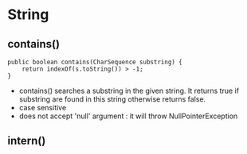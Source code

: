 # String

## contains()

    public boolean contains(CharSequence substring) {
        return indexOf(s.toString()) > -1;
    }

- contains() searches a substring in the given string. It returns true if substring are found in this string otherwise returns false.
- case sensitive
- does not accept 'null' argument : it will throw NullPointerException

## intern()